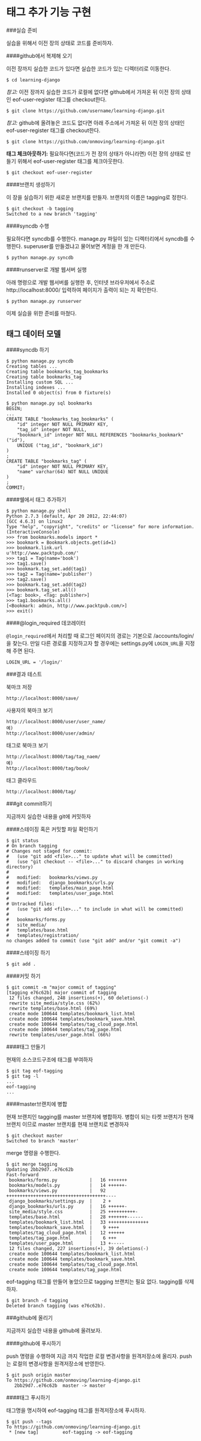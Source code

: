 태그 추가 기능 구현
================

###실습 준비

실습을 위해서 이전 장의 상태로 코드를 준비하자.

####github에서 복제해 오기

이전 장까지 실습한 코드가 있다면 실습한 코드가 있는 디렉터리로 이동한다.

	$ cd learning-django

_참고:_	이전 장까지 실습한 코드가 로컬에 없다면 github에서 가져온 뒤 이전 장의 상태인 eof-user-register 태그를 checkout한다.

	$ git clone https://github.com/username/learning-django.git

_참고:_	github에 올려놓은 코드도 없다면 아래 주소에서 가져온 뒤 이전 장의 상태인 eof-user-register 태그를 checkout한다.

	$ git clone https://github.com/onmoving/learning-django.git

__태그 체크아웃하기:__ 필요하다면(코드가 전 장의 상태가 아니라면) 이전 장의 상태로 만들기 위해서 eof-user-register 태그를 체크아웃한다.

	$ git checkout eof-user-register

####브랜치 생성하기

이 장을 실습하기 위한 새로운 브랜치를 만들자. 브랜치의 이름은 tagging로 정한다.

	$ git checkout -b tagging
	Switched to a new branch 'tagging'

####syncdb 수행

필요하다면 syncdb를 수행한다. manage.py 파일이 있는 디렉터리에서 syncdb를 수행한다. superuser를 만들겠냐고 물어보면 계정을 한 개 만든다.

	$ python manage.py syncdb

####runserver로 개발 웹서버 실행

아래 명령으로 개발 웹서버를 실행한 후, 인터넷 브라우저에서 주소로 http://localhost:8000/ 입력하여 페이지가 출력이 되는 지 확인한다.

	$ python manage.py runserver

이제 실습을 위한 준비를 마쳤다.

태그 데이터 모델
-------------

####syncdb 하기

	$ python manage.py syncdb
	Creating tables ...
	Creating table bookmarks_tag_bookmarks
	Creating table bookmarks_tag
	Installing custom SQL ...
	Installing indexes ...
	Installed 0 object(s) from 0 fixture(s)

	$ python manage.py sql bookmarks
	BEGIN;
	...
	CREATE TABLE "bookmarks_tag_bookmarks" (
	    "id" integer NOT NULL PRIMARY KEY,
	    "tag_id" integer NOT NULL,
	    "bookmark_id" integer NOT NULL REFERENCES "bookmarks_bookmark" ("id"),
	    UNIQUE ("tag_id", "bookmark_id")
	)
	;
	CREATE TABLE "bookmarks_tag" (
	    "id" integer NOT NULL PRIMARY KEY,
	    "name" varchar(64) NOT NULL UNIQUE
	)
	;
	COMMIT;


####쉘에서 태그 추가하기

	$ python manage.py shell
	Python 2.7.3 (default, Apr 20 2012, 22:44:07) 
	[GCC 4.6.3] on linux2
	Type "help", "copyright", "credits" or "license" for more information.
	(InteractiveConsole)
	>>> from bookmarks.models import *
	>>> bookmark = Bookmark.objects.get(id=1)
	>>> bookmark.link.url
	u'http://www.packtpub.com/'
	>>> tag1 = Tag(name='book')
	>>> tag1.save()
	>>> bookmark.tag_set.add(tag1)
	>>> tag2 = Tag(name='publisher')
	>>> tag2.save()
	>>> bookmark.tag_set.add(tag2)
	>>> bookmark.tag_set.all()
	[<Tag: book>, <Tag: publisher>]
	>>> tag1.bookmarks.all()
	[<Bookmark: admin, http://www.packtpub.com/>]
	>>> exit()

####@login_required 데코레이터

`@login_required`에서 처리할 때 로그인 페이지의 경로는 기본으로 /accounts/login/을 찾는다. 만일 다른 경로를 지정하고자 할 경우에는 settings.py에 `LOGIN_URL`을 지정해 주면 된다.

	LOGIN_URL = '/login/'


###결과 테스트

북마크 저장

	http://localhost:8000/save/

사용자의 북마크 보기

	http://localhost:8000/user/user_name/
	예)
	http://localhost:8000/user/admin/

태그로 북마크 보기

	http://localhost:8000/tag/tag_naem/
	예)
	http://localhost:8000/tag/book/

태그 클라우드

	http://localhost:8000/tag/

###git commit하기

지금까지 실습한 내용을 git에 커밋하자

####스테이징 혹은 커밋할 파일 확인하기

	$ git status
	# On branch tagging
	# Changes not staged for commit:
	#   (use "git add <file>..." to update what will be committed)
	#   (use "git checkout -- <file>..." to discard changes in working directory)
	#
	#	modified:   bookmarks/views.py
	#	modified:   django_bookmarks/urls.py
	#	modified:   templates/main_page.html
	#	modified:   templates/user_page.html
	#
	# Untracked files:
	#   (use "git add <file>..." to include in what will be committed)
	#
	#	bookmarks/forms.py
	#	site_media/
	#	templates/base.html
	#	templates/registration/
	no changes added to commit (use "git add" and/or "git commit -a")

####스테이징 하기

	$ git add .

####커밋 하기

	$ git commit -m "major commit of tagging"
	[tagging e76c62b] major commit of tagging
	 12 files changed, 248 insertions(+), 60 deletions(-)
	 rewrite site_media/style.css (62%)
	 rewrite templates/base.html (69%)
	 create mode 100644 templates/bookmark_list.html
	 create mode 100644 templates/bookmark_save.html
	 create mode 100644 templates/tag_cloud_page.html
	 create mode 100644 templates/tag_page.html
	 rewrite templates/user_page.html (66%)

####태그 만들기

현재의 소스코드구조에 태그를 부여하자

	$ git tag eof-tagging
	$ git tag -l
	...
	eof-tagging
	...

####master브랜치에 병합

현재 브랜치인 tagging를 master 브랜치에 병합하자. 병합이 되는 타켓 브랜치가 현재 브랜치 이므로 master 브랜치를 현재 브랜치로 변경하자

	$ git checkout master
	Switched to branch 'master'

merge 명령을 수행한다.

	$ git merge tagging
	Updating 2bb29d7..e76c62b
	Fast-forward
	 bookmarks/forms.py            |   16 +++++++
	 bookmarks/models.py           |   14 ++++++-
	 bookmarks/views.py            |   92 +++++++++++++++++++++++++++++++++++++----
	 django_bookmarks/settings.py  |    2 +
	 django_bookmarks/urls.py      |   16 ++++++-
	 site_media/style.css          |   25 ++++++++++-
	 templates/base.html           |   28 +++++++------
	 templates/bookmark_list.html  |   33 +++++++++++++++
	 templates/bookmark_save.html  |    9 ++++
	 templates/tag_cloud_page.html |   12 ++++++
	 templates/tag_page.html       |    6 +++
	 templates/user_page.html      |   13 +-----
	 12 files changed, 227 insertions(+), 39 deletions(-)
	 create mode 100644 templates/bookmark_list.html
	 create mode 100644 templates/bookmark_save.html
	 create mode 100644 templates/tag_cloud_page.html
	 create mode 100644 templates/tag_page.html

eof-tagging 태그를 만들어 놓았으므로 tagging 브랜치는 필요 없다. tagging를 삭제하자.

	$ git branch -d tagging
	Deleted branch tagging (was e76c62b).

###github에 올리기

지금까지 실습한 내용을 github에 올려보자.

####github에 푸시하기

push 명령을 수행하여 지금 까지 작업한 로컬 변경사항을 원격저장소에 올리자. push는 로컬의 변경사항을 원격저장소에 반영한다.

	$ git push origin master
	To https://github.com/onmoving/learning-django.git
	   2bb29d7..e76c62b  master -> master

####태그 푸시하기

태그명을 명시하여 eof-tagging 태그를 원격저장소에 푸시하자.

	$ git push --tags
	To https://github.com/onmoving/learning-django.git
	 * [new tag]         eof-tagging -> eof-tagging

